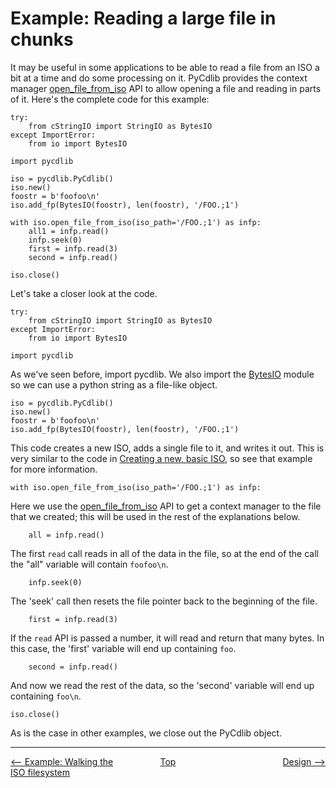 # Example: Reading a large file in chunks

It may be useful in some applications to be able to read a file from an ISO a bit at a time and do some processing on it.  PyCdlib provides the context manager [open_file_from_iso](pycdlib-api.html#PyCdlib-open_file_from_iso) API to allow opening a file and reading in parts of it.  Here's the complete code for this example:

```
try:
    from cStringIO import StringIO as BytesIO
except ImportError:
    from io import BytesIO

import pycdlib

iso = pycdlib.PyCdlib()
iso.new()
foostr = b'foofoo\n'
iso.add_fp(BytesIO(foostr), len(foostr), '/FOO.;1')

with iso.open_file_from_iso(iso_path='/FOO.;1') as infp:
    all1 = infp.read()
    infp.seek(0)
    first = infp.read(3)
    second = infp.read()

iso.close()
```

Let's take a closer look at the code.

```
try:
    from cStringIO import StringIO as BytesIO
except ImportError:
    from io import BytesIO

import pycdlib
```

As we've seen before, import pycdlib.  We also import the [BytesIO](https://docs.python.org/3/library/io.html#binary-i-o) module so we can use a python string as a file-like object.

```
iso = pycdlib.PyCdlib()
iso.new()
foostr = b'foofoo\n'
iso.add_fp(BytesIO(foostr), len(foostr), '/FOO.;1')
```

This code creates a new ISO, adds a single file to it, and writes it out.  This is very similar to the code in [Creating a new, basic ISO](example-creating-new-basic-iso.md), so see that example for more information.

```
with iso.open_file_from_iso(iso_path='/FOO.;1') as infp:
```

Here we use the [open_file_from_iso](pycdlib-api.html#PyCdlib-open_file_from_iso) API to get a context manager to the file that we created; this will be used in the rest of the explanations below.

```
    all = infp.read()
```

The first `read` call reads in all of the data in the file, so at the end of the call the "all" variable will contain `foofoo\n`. 

```
    infp.seek(0)
```

The 'seek' call then resets the file pointer back to the beginning of the file.

```
    first = infp.read(3)
```

If the `read` API is passed a number, it will read and return that many bytes.  In this case, the 'first' variable will end up containing `foo`.

```
    second = infp.read()
```

And now we read the rest of the data, so the 'second' variable will end up containing `foo\n`.

```
iso.close()
```

As is the case in other examples, we close out the PyCdlib object.

---

<div style="width: 100%; display: table;">
  <div style="display: table-row;">
    <div style="width: 33%; display: table-cell; text-align: left;">
      <a href="example-walking-iso-filesystem.html"><-- Example: Walking the ISO filesystem</a>
    </div>
    <div style="width: 33%; display: table-cell; text-align: center;">
      <a href="https://clalancette.github.io/gh-page-tester/">Top</a>
    </div>
    <div style="width: 33%; display: table-cell; text-align: right;">
      <a href="design.html">Design --></a>
    </div>
</div>
